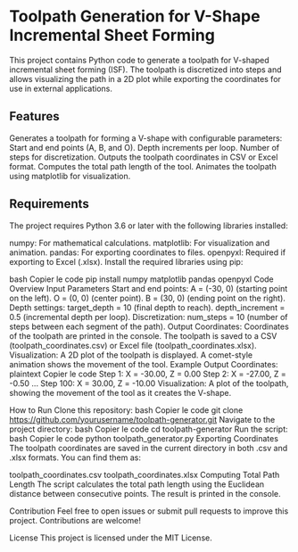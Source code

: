 # Toolpath Generation for V-Shape Incremental Sheet Forming
This project contains Python code to generate a toolpath for V-shaped incremental sheet forming (ISF). 
The toolpath is discretized into steps and allows visualizing the path in a 2D plot while exporting the coordinates for use in external applications.

## Features
Generates a toolpath for forming a V-shape with configurable parameters:
Start and end points (A, B, and O).
Depth increments per loop.
Number of steps for discretization.
Outputs the toolpath coordinates in CSV or Excel format.
Computes the total path length of the tool.
Animates the toolpath using matplotlib for visualization.

## Requirements
The project requires Python 3.6 or later with the following libraries installed:

numpy: For mathematical calculations.
matplotlib: For visualization and animation.
pandas: For exporting coordinates to files.
openpyxl: Required if exporting to Excel (.xlsx).
Install the required libraries using pip:

bash
Copier le code
pip install numpy matplotlib pandas openpyxl
Code Overview
Input Parameters
Start and end points:
A = (-30, 0) (starting point on the left).
O = (0, 0) (center point).
B = (30, 0) (ending point on the right).
Depth settings:
target_depth = 10 (final depth to reach).
depth_increment = 0.5 (incremental depth per loop).
Discretization:
num_steps = 10 (number of steps between each segment of the path).
Output
Coordinates:
Coordinates of the toolpath are printed in the console.
The toolpath is saved to a CSV (toolpath_coordinates.csv) or Excel file (toolpath_coordinates.xlsx).
Visualization:
A 2D plot of the toolpath is displayed.
A comet-style animation shows the movement of the tool.
Example Output
Coordinates:
plaintext
Copier le code
Step 1: X = -30.00, Z = 0.00
Step 2: X = -27.00, Z = -0.50
...
Step 100: X = 30.00, Z = -10.00
Visualization:
A plot of the toolpath, showing the movement of the tool as it creates the V-shape.

How to Run
Clone this repository:
bash
Copier le code
git clone https://github.com/yourusername/toolpath-generator.git
Navigate to the project directory:
bash
Copier le code
cd toolpath-generator
Run the script:
bash
Copier le code
python toolpath_generator.py
Exporting Coordinates
The toolpath coordinates are saved in the current directory in both .csv and .xlsx formats. You can find them as:

toolpath_coordinates.csv
toolpath_coordinates.xlsx
Computing Total Path Length
The script calculates the total path length using the Euclidean distance between consecutive points. The result is printed in the console.

Contribution
Feel free to open issues or submit pull requests to improve this project. Contributions are welcome!

License
This project is licensed under the MIT License.

